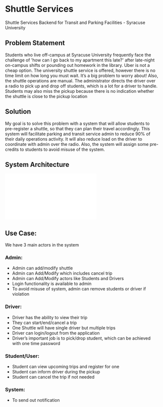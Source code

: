 # Shuttle Services
Shuttle Services Backend for Transit and Parking Facilities - Syracuse University

## Problem Statement

Students who live off-campus at Syracuse University frequently face the 
challenge of 'how can I go back to my apartment this late?' after late-night on-campus shifts or 
pounding out homework in the library. Uber is not a cheap option. The university shuttle 
service is offered, however there is no time limit on how long you must wait. It’s a big problem 
to worry about! 
Also, the shuttle operations are manual. The administrator directs the driver over a radio to 
pick up and drop off students, which is a lot for a driver to handle. Students may also miss the 
pickup because there is no indication whether the shuttle is close to the pickup location

## Solution 

My goal is to solve this problem with a system that will allow students to pre-register 
a shuttle, so that they can plan their travel accordingly. This system will facilitate parking and 
transit service admin to reduce 90% of their daily operations activity. It will also reduce load on 
the driver to coordinate with admin over the radio. Also, the system will assign some pre-
credits to students to avoid misuse of the system. 

## System Architecture

![Backend Architecture](ShuttleService-Backend.pdf)

## Use Case:

We have 3 main actors in the system 

### Admin: 
 - Admin can add/modify shuttle 
 - Admin can Add/Modify which includes cancel trip 
 - Admin can Add/Modify actors like Students and Drivers 
 - Login functionality is available to admin 
 - To avoid misuse of system, admin can remove students or driver if violation 

### Driver: 
 - Driver has the ability to view their trip 
 - They can start/end/cancel a trip 
 - One Shuttle will have single driver but multiple trips 
 - Driver can login/logout from the application 
 - Driver’s important job is to pick/drop student, which can be achieved with one time password 

### Student/User: 
 - Student can view upcoming trips and register for one 
 - Student can inform driver during the pickup 
 - Student can cancel the trip if not needed 

### System: 
 - To send out notification 
